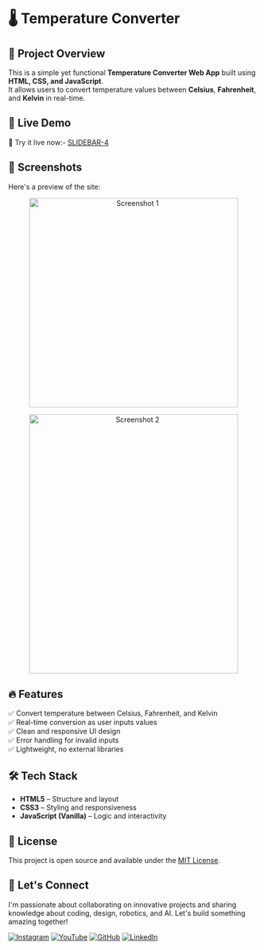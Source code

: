 # 🌡️ Temperature Converter

## 📌 Project Overview

This is a simple yet functional **Temperature Converter Web App** built using **HTML, CSS, and JavaScript**.  
It allows users to convert temperature values between **Celsius**, **Fahrenheit**, and **Kelvin** in real-time.

## 🚀 Live Demo

🔗  Try it live now:- [SLIDEBAR-4](https://innovativesumit.github.io/TEMPERATURE-CONVERTORS/)

## 📸 Screenshots

Here's a preview of the site:

<p align="center">  <img src="https://github.com/user-attachments/assets/25935757-485e-4c80-9ea3-9ab82de82d0b" alt="Screenshot 1" width="420" height="420" /> </p>
<p align="center">  <img src="https://github.com/user-attachments/assets/296b4b81-cf36-4055-b136-012cb736c742" alt="Screenshot 2" width="420" height="520" /> </p>

## 🔥 Features

✅ Convert temperature between Celsius, Fahrenheit, and Kelvin  
✅ Real-time conversion as user inputs values  
✅ Clean and responsive UI design  
✅ Error handling for invalid inputs  
✅ Lightweight, no external libraries

## 🛠️ Tech Stack

- **HTML5** – Structure and layout  
- **CSS3** – Styling and responsiveness  
- **JavaScript (Vanilla)** – Logic and interactivity


## 📜 License

This project is open source and available under the [MIT License](LICENSE).
## 🌟 Let's Connect

I'm passionate about collaborating on innovative projects and sharing knowledge about coding, design, robotics, and AI. Let's build something amazing together!  

 [![Instagram](https://img.icons8.com/fluency/48/instagram-new.png)](https://www.instagram.com/sumittech_360)  [![YouTube](https://img.icons8.com/fluency/48/youtube-play.png)](https://youtube.com/channel/UCiPxbNaC7dloVut6Jc5xHIQ)  [![GitHub](https://img.icons8.com/fluency/48/github.png)](https://github.com/InnovativeSumit)  [![LinkedIn](https://img.icons8.com/fluency/48/linkedin.png)](https://www.linkedin.com/in/sumit-pal-40511a339)

